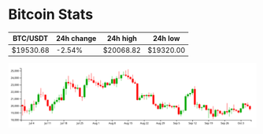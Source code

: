 # Bitcoin Stats

BTC/USDT|24h change|24h high|24h low|
|---|---|---|---|
|$19530.68|-2.54%|$20068.82|$19320.00|

<img src="./chart.svg">
